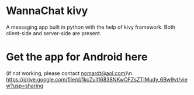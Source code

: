 # WannaChat kivy
A messaging app built in python with the help of kivy framework. Both client-side and server-side are present.

# Get the app for Android here
(if not working, please contact nomardt@aol.com)\n
https://drive.google.com/file/d/1kcZulfI6838NKwOFZsZTIMudy_6Bw9vt/view?usp=sharing
